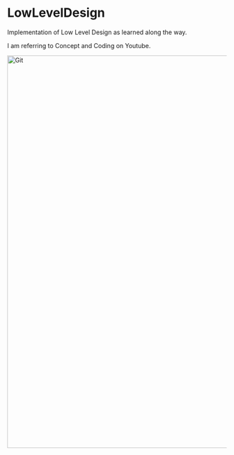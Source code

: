 # LowLevelDesign

Implementation of Low Level Design as learned along the way.

I am referring to Concept and Coding on Youtube.

<img  align="left" alt="Git" width="1000px" height="900px" 
     src="https://www.youtube.com/@ConceptandCoding" />
